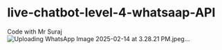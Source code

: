 # live-chatbot-level-4-whatsaap-API
Code with Mr Suraj
![Uploading WhatsApp Image 2025-02-14 at 3.28.21 PM.jpeg…]()

